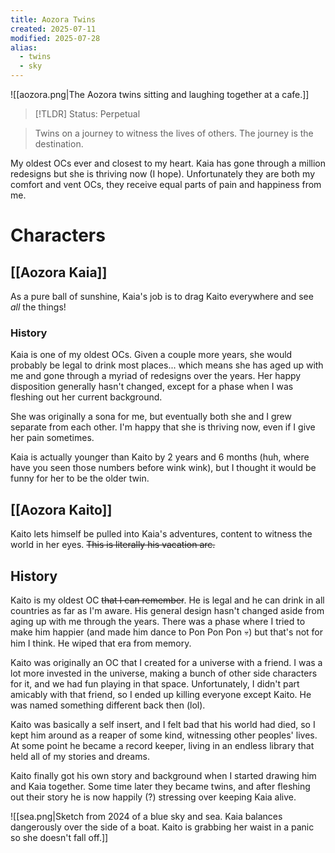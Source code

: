 ```yaml
---
title: Aozora Twins
created: 2025-07-11
modified: 2025-07-28
alias:
  - twins
  - sky
---
```

![[aozora.png|The Aozora twins sitting and laughing together at a cafe.]]

> [!TLDR] Status: Perpetual

> Twins on a journey to witness the lives of others. The journey is the destination.

My oldest OCs ever and closest to my heart. Kaia has gone through a million redesigns but she is thriving now (I hope). Unfortunately they are both my comfort and vent OCs, they receive equal parts of pain and happiness from me.

# Characters
## [[Aozora Kaia]]
As a pure ball of sunshine, Kaia's job is to drag Kaito everywhere and see *all* the things!
### History
Kaia is one of my oldest OCs. Given a couple more years, she would probably be legal to drink most places... which means she has aged up with me and gone through a myriad of redesigns over the years. Her happy disposition generally hasn't changed, except for a phase when I was fleshing out her current background.

She was originally a sona for me, but eventually both she and I grew separate from each other. I'm happy that she is thriving now, even if I give her pain sometimes.

Kaia is actually younger than Kaito by 2 years and 6 months (huh, where have you seen those numbers before wink wink), but I thought it would be funny for her to be the older twin.
## [[Aozora Kaito]]
Kaito lets himself be pulled into Kaia's adventures, content to witness the world in her eyes. ~~This is literally his vacation arc.~~
## History
Kaito is my oldest OC ~~that I can remember~~. He is legal and he can drink in all countries as far as I'm aware. His general design hasn't changed aside from aging up with me through the years. There was a phase where I tried to make him happier (and made him dance to Pon Pon Pon 💀) but that's not for him I think. He wiped that era from memory.

Kaito was originally an OC that I created for a universe with a friend. I was a lot more invested in the universe, making a bunch of other side characters for it, and we had fun playing in that space. Unfortunately,  I didn't part amicably with that friend, so I ended up killing everyone except Kaito. He was named something different back then (lol).

Kaito was basically a self insert, and I felt bad that his world had died, so I kept him around as a reaper of some kind, witnessing other peoples' lives. At some point he became a record keeper, living in an endless library that held all of my stories and dreams. 

Kaito finally got his own story and background when I started drawing him and Kaia together. Some time later they became twins, and after fleshing out their story he is now happily (?) stressing over keeping Kaia alive.

![[sea.png|Sketch from 2024 of a blue sky and sea. Kaia balances dangerously over the side of a boat. Kaito is grabbing her waist in a panic so she doesn't fall off.]]